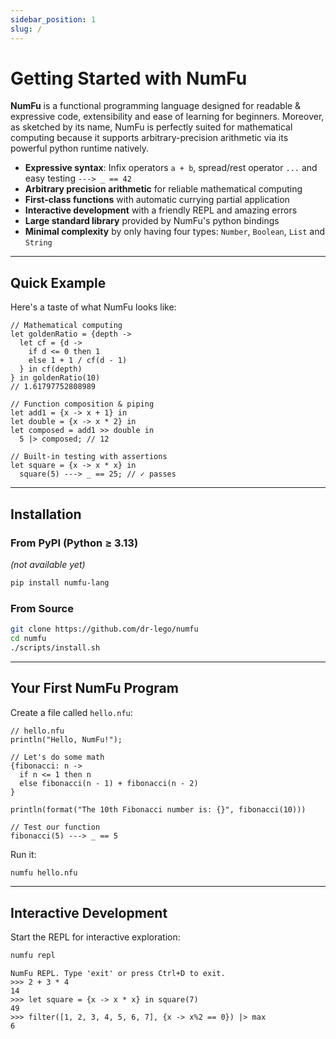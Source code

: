 ```yaml
---
sidebar_position: 1
slug: /
---
```


# Getting Started with NumFu

**NumFu** is a functional programming language designed for readable & expressive code, extensibility and ease of learning for beginners.
Moreover, as sketched by its name, NumFu is perfectly suited for mathematical computing because it supports arbitrary-precision arithmetic via its powerful python runtime natively.

- **Expressive syntax**: Infix operators `a + b`, spread/rest operator `...` and easy testing `---> _ == 42`
- **Arbitrary precision arithmetic** for reliable mathematical computing
- **First-class functions** with automatic currying partial application
- **Interactive development** with a friendly REPL and amazing errors
- **Large standard library** provided by NumFu's python bindings
- **Minimal complexity** by only having four types: `Number`, `Boolean`, `List` and `String`

-----
## Quick Example

Here's a taste of what NumFu looks like:

```numfu
// Mathematical computing
let goldenRatio = {depth ->
  let cf = {d ->
    if d <= 0 then 1
    else 1 + 1 / cf(d - 1)
  } in cf(depth)
} in goldenRatio(10)
// 1.61797752808989

// Function composition & piping
let add1 = {x -> x + 1} in
let double = {x -> x * 2} in
let composed = add1 >> double in
  5 |> composed; // 12

// Built-in testing with assertions
let square = {x -> x * x} in
  square(5) ---> _ == 25; // ✓ passes
```

-----
## Installation

### From PyPI (Python ≥ 3.13)

*(not available yet)*

```bash
pip install numfu-lang
```

### From Source

```bash
git clone https://github.com/dr-lego/numfu
cd numfu
./scripts/install.sh
```

-----
## Your First NumFu Program

Create a file called `hello.nfu`:

```numfu
// hello.nfu
println("Hello, NumFu!");

// Let's do some math
{fibonacci: n ->
  if n <= 1 then n
  else fibonacci(n - 1) + fibonacci(n - 2)
}

println(format("The 10th Fibonacci number is: {}", fibonacci(10)))

// Test our function
fibonacci(5) ---> _ == 5
```

Run it:

```bash
numfu hello.nfu
```

-----
## Interactive Development

Start the REPL for interactive exploration:

```bash
numfu repl
```

```
NumFu REPL. Type 'exit' or press Ctrl+D to exit.
>>> 2 + 3 * 4
14
>>> let square = {x -> x * x} in square(7)
49
>>> filter([1, 2, 3, 4, 5, 6, 7], {x -> x%2 == 0}) |> max
6
```

